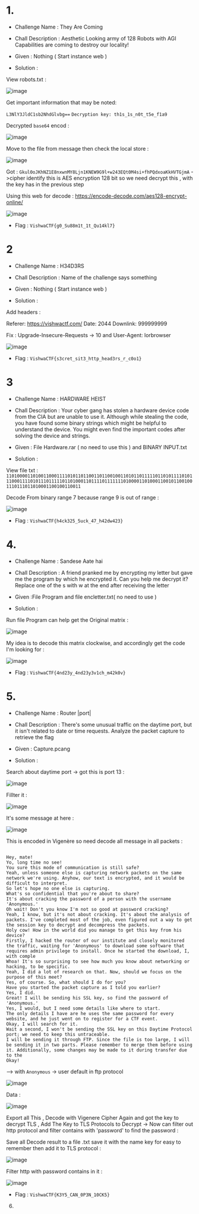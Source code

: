 # 1.
* Challenge Name : They Are Coming
* Chall Description : Aesthetic Looking army of 128 Robots with AGI Capabilities are coming to destroy our locality!

* Given : Nothing ( Start instance web ) 

* Solution :

View robots.txt : 

![image](https://github.com/Kayiyan/CTF_Team_Write-up/assets/126185640/c056a704-5c0c-482a-87c6-a3fbd2d53879)


Get important information that may be noted:

`L3NlY3JldC1sb2NhdGlvbg==`
`Decryption key: th1s_1s_n0t_t5e_f1a9`

Decrypted `base64` encod : 

![image](https://github.com/Kayiyan/CTF_Team_Write-up/assets/126185640/19873115-0a63-40b8-8cf5-5f98f0db8f60)

Move to the file from message then check the local store : 

![image](https://github.com/Kayiyan/CTF_Team_Write-up/assets/126185640/8eee7aab-063a-488b-b3ec-975bb84b41d0)

Got : `Gkul0oJKhNZ1E8nxwnMY8Ljn1KNEW9G9l+w243EQt0M4si+fhPQdxoaKkHVTGjmA` ->cipher identify this is AES encryption 128 bit so we need decrypt this , with the key has in the previous step

Using this web for decode : https://encode-decode.com/aes128-encrypt-online/

![image](https://github.com/Kayiyan/CTF_Team_Write-up/assets/126185640/0ecc5751-359e-48f4-b9cf-8452908301fc)

* Flag : `VishwaCTF{g0_Su88m1t_1t_Qu14kl7}`
  
# 2
* Challenge Name : H34D3RS
* Chall Description : Name of the challenge says something

* Given : Nothing ( Start instance web ) 

* Solution :

Add headers : 

Referer: https://vishwactf.com/
Date: 2044
Downlink: 999999999

Fix : Upgrade-Insecure-Requests -> 10 and User-Agent: lorbrowser

![image](https://github.com/Kayiyan/CTF_Team_Write-up/assets/126185640/af0a28fd-18ca-4f7e-a14a-eb9c2e48858c)

* Flag : `VishwaCTF{s3cret_sit3_http_head3rs_r_c0o1}`
# 3 

* Challenge Name : HARDWARE HEIST
* Chall Description : Your cyber gang has stolen a hardware device code from the CIA but are unable to use it. Although while stealing the code, you have found some binary strings which might be helpful to understand the device. You might even find the important codes after solving the device and strings.

* Given : File Hardware.rar ( no need to use this ) and BINARY INPUT.txt

* Solution :

View file txt : `110100001101001100011110101101100110110010011010110111110110101111010111000111101011101111101101000110111101111111010000110100011001011001001110111011010001100100110011`

Decode From binary range 7 because range 9 is out of range : 

![image](https://github.com/Kayiyan/CTF_Team_Write-up/assets/126185640/2e019163-4b6a-47d2-b35a-7ef15cf757f3)

* Flag : `VishwaCTF{h4ck325_5uck_47_h42dw423}`
# 4.
* Challenge Name : Sandese Aate hai
* Chall Description : A friend pranked me by encrypting my letter but gave me the program by which he encrypted it. Can you help me decrypt it?
                      Replace one of the s with w at the end after receiving the letter

* Given :File Program and file encletter.txt( no need to use )

* Solution :

Run file Program can help get the Original matrix :

![image](https://github.com/Kayiyan/CTF_Team_Write-up/assets/126185640/34cb61d9-0fa5-43f9-ad8e-124df18991c4)

My idea is to decode this matrix clockwise, and accordingly get the code I'm looking for :

![image](https://github.com/Kayiyan/CTF_Team_Write-up/assets/126185640/c34ab2aa-6dd6-4b8f-8607-db42744a4a25)

* Flag : `VishwaCTF{4nd23y_4nd23y3v1ch_m42k0v}`

# 5.
* Challenge Name : Router |port|
* Chall Description : There's some unusual traffic on the daytime port, but it isn't related to date or time requests. Analyze the packet capture to retrieve the flag

* Given : Capture.pcang

* Solution :

Search about daytime port -> got this is port 13 : 

![image](https://github.com/Kayiyan/CTF_Team_Write-up/assets/126185640/8e12b84f-3282-4918-9585-f4e0f6f93dfb)

Fillter it : 

![image](https://github.com/Kayiyan/CTF_Team_Write-up/assets/126185640/732c6fe1-086c-4148-ab53-87363b6c5bce)

It's some message at here : 

![image](https://github.com/Kayiyan/CTF_Team_Write-up/assets/126185640/cda3d0ce-7307-46d2-8d09-ec2b1cfb8a78)

This is encoded in Vigenère so need decode all message in all packets : 

```

Hey, mate!
Yo, long time no see!
You sure this mode of communication is still safe?
Yeah, unless someone else is capturing network packets on the same network we're using. Anyhow, our text is encrypted, and it would be difficult to interpret.
So let's hope no one else is capturing.
What's so confidential that you're about to share?
It's about cracking the password of a person with the username 'Anonymous.'
Oh wait! Don't you know I'm not so good at password cracking?
Yeah, I know, but it's not about cracking. It's about the analysis of packets. I've completed most of the job, even figured out a way to get the session key to decrypt and decompress the packets.
Holy cow! How in the world did you manage to get this key from his device?
Firstly, I hacked the router of our institute and closely monitored the traffic, waiting for 'Anonymous' to download some software that requires admin privilege to install. Once he started the download, I, with comple
Whoa! It's so surprising to see how much you know about networking or hacking, to be specific.
Yeah, I did a lot of research on that. Now, should we focus on the purpose of this meet?
Yes, of course. So, what should I do for you?
Have you started the packet capture as I told you earlier?
Yes, I did.
Great! I will be sending his SSL key, so find the password of 'Anonymous.'
Yes, I would, but I need some details like where to start.
The only details I have are he uses the same password for every website, and he just went on to register for a CTF event.
Okay, I will search for it.
Wait a second, I won't be sending the SSL key on this Daytime Protocol port; we need to keep this untraceable.
I will be sending it through FTP. Since the file is too large, I will be sending it in two parts. Please remember to merge them before using it. Additionally, some changes may be made to it during transfer due to the 
Okay!

```
-->  with `Anonymous` -> user default in ftp protocol 

![image](https://github.com/Kayiyan/CTF_Team_Write-up/assets/126185640/6ffbfe3c-f38d-4bc5-b455-6629951c60b9)

Data : 

![image](https://github.com/Kayiyan/CTF_Team_Write-up/assets/126185640/70f7ec28-af2b-4e7b-a955-6eb2edef9f64)

Export all This , Decode with Vigenere Cipher Again and got the key to decrypt TLS , Add The Key to TLS Protocols to Decrypt -> Now can filter out http protocol and filter contains with 'password' to find the password :

Save all Decode result to a file .txt save it with the name key for easy to remember then add it to TLS protocol : 

![image](https://github.com/Kayiyan/CTF_Team_Write-up/assets/126185640/419b46ea-3d5a-4772-acd4-4c8cbec8b021)

Filter http with password contains in it : 

![image](https://github.com/Kayiyan/CTF_Team_Write-up/assets/126185640/2ec3b985-f2a3-4abb-8cd9-f512eeacb51c)

* Flag : `VishwaCTF{K3Y5_CAN_0P3N_10CK5}`

6.
